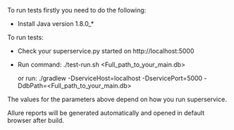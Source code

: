 To run tests firstly you need to do the following:
- Install Java version 1.8.0_*


To run tests:
- Check your superservice.py started on http://localhost:5000
- Run command:
  ./test-run.sh <Full_path_to_your_main.db>

  or run:
  ./gradlew -DserviceHost=localhost -DservicePort=5000 -DdbPath=<Full_path_to_your_main.db>

The values for the parameters above depend on how you run superservice.

Allure reports will be generated automatically and opened in default browser after build.